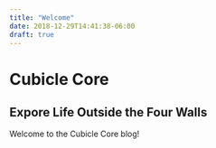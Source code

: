 ```yaml
---
title: "Welcome"
date: 2018-12-29T14:41:38-06:00
draft: true
---
```


Cubicle Core
============

## Expore Life Outside the Four Walls

Welcome to the Cubicle Core blog!

